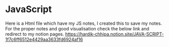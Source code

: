 # JavaScript
Here is a Html file which have my JS notes, I created this to save my notes.
For the proper notes and good visualisation check the below link and redirect to my notion pages.
https://hardik-chhipa.notion.site/JAVA-SCRIPT-1f7c6ff6512e4429aa3633fd6924af16

